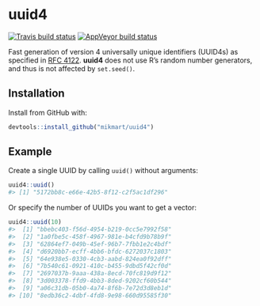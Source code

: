 
<!-- README.md is generated from README.Rmd. Please edit that file -->

# uuid4

<!-- badges: start -->

[![Travis build
status](https://travis-ci.org/mikmart/uuid4.svg?branch=master)](https://travis-ci.org/mikmart/uuid4)
[![AppVeyor build
status](https://ci.appveyor.com/api/projects/status/github/mikmart/uuid4?branch=master&svg=true)](https://ci.appveyor.com/project/mikmart/uuid4)
<!-- badges: end -->

Fast generation of version 4 universally unique identifiers (UUID4s) as
specified in [RFC 4122](https://tools.ietf.org/html/rfc4122). **uuid4**
does not use R’s random number generators, and thus is not affected by
`set.seed()`.

## Installation

Install from GitHub with:

``` r
devtools::install_github("mikmart/uuid4")
```

## Example

Create a single UUID by calling `uuid()` without arguments:

``` r
uuid4::uuid()
#> [1] "5172bb8c-e66e-42b5-8f12-c2f5ac1df296"
```

Or specify the number of UUIDs you want to get a vector:

``` r
uuid4::uuid(10)
#>  [1] "bbebc403-f56d-4954-b219-0cc5e7992f58"
#>  [2] "1a0fbe5c-458f-4967-981e-b4cfd9b78b9f"
#>  [3] "62864ef7-049b-45ef-96b7-7fbb1e2c4bdf"
#>  [4] "d6920bb7-ecff-4bb6-bfdc-6272037c1803"
#>  [5] "64e938e5-0330-4cb3-aabd-824ea0f92dff"
#>  [6] "7b540c61-0921-410c-b455-9dbd5f42cf0d"
#>  [7] "2697037b-9aaa-438a-8ecd-70fc819d9f12"
#>  [8] "3d003378-ffd9-4bb3-8ded-9202cf60b544"
#>  [9] "a06c31db-05b0-4a74-8f6b-7e72d3d8eb1d"
#> [10] "8edb36c2-4dbf-4fd8-9e98-660d95585f30"
```
